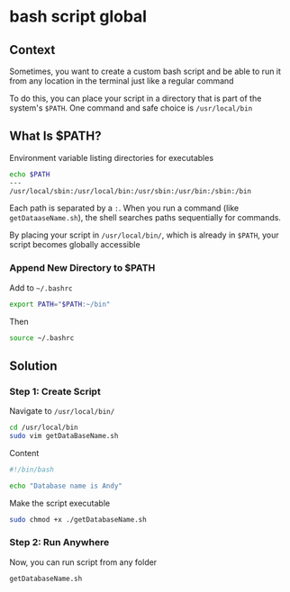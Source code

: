 # bash script global

## Context

Sometimes, you want to create a custom bash script and be able to run it from any location in the terminal just like a regular command

To do this, you can place your script in a directory that is part of the system's `$PATH`. One command and safe choice is `/usr/local/bin`

## What Is $PATH?

Environment variable listing directories for executables

```bash
echo $PATH
---
/usr/local/sbin:/usr/local/bin:/usr/sbin:/usr/bin:/sbin:/bin
```

Each path is separated by a `:`. When you run a command (like `getDataaseName.sh`), the shell searches paths sequentially for commands.

By placing your script in `/usr/local/bin/`, which is already in `$PATH`, your script becomes globally accessible

### Append New Directory to $PATH

Add to `~/.bashrc`

```bash
export PATH="$PATH:~/bin"
```

Then

```bash
source ~/.bashrc
```

## Solution

### Step 1: Create Script

Navigate to `/usr/local/bin/`

```bash
cd /usr/local/bin
sudo vim getDataBaseName.sh
```

Content

```bash
#!/bin/bash

echo "Database name is Andy"
```

Make the script executable

```bash
sudo chmod +x ./getDatabaseName.sh
```

### Step 2: Run Anywhere

Now, you can run script from any folder

```bash
getDatabaseName.sh
```
